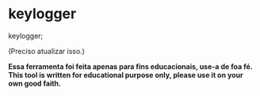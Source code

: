 # keylogger
keylogger; 

(Preciso atualizar isso.)

**Essa ferramenta foi feita apenas para fins educacionais, use-a de foa fé.** <br>
**This tool is written for educational purpose only, please use it on your own good faith.**



